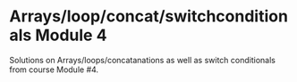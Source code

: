 # Arrays/loop/concat/switchconditionals Module 4
Solutions on Arrays/loops/concatanations as well as switch conditionals from course Module #4.
